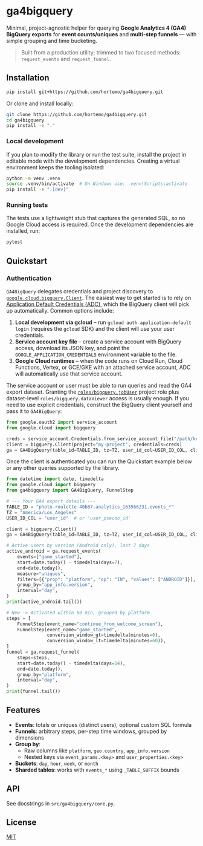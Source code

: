 
# ga4bigquery

Minimal, project-agnostic helper for querying **Google Analytics 4 (GA4) BigQuery exports** for
**event counts/uniques** and **multi-step funnels** — with simple grouping and time bucketing.

> Built from a production utility; trimmed to two focused methods: `request_events` and `request_funnel`.

## Installation

```bash
pip install git+https://github.com/hortemo/ga4bigquery.git
```

Or clone and install locally:

```bash
git clone https://github.com/hortemo/ga4bigquery.git
cd ga4bigquery
pip install -e "."
```

### Local development

If you plan to modify the library or run the test suite, install the project in editable mode with
the development dependencies. Creating a virtual environment keeps the tooling isolated:

```bash
python -m venv .venv
source .venv/bin/activate  # On Windows use: .venv\Scripts\activate
pip install -e ".[dev]"
```

### Running tests

The tests use a lightweight stub that captures the generated SQL, so no Google Cloud access is
required. Once the development dependencies are installed, run:

```bash
pytest
```

## Quickstart

### Authentication

`GA4BigQuery` delegates credentials and project discovery to
[`google.cloud.bigquery.Client`](https://cloud.google.com/python/docs/reference/bigquery/latest/google.cloud.bigquery.client.Client).
The easiest way to get started is to rely on
[Application Default Credentials (ADC)](https://cloud.google.com/docs/authentication/provide-credentials-adc),
which the BigQuery client will pick up automatically. Common options include:

1. **Local development via gcloud** – run `gcloud auth application-default login`
   (requires the `gcloud` SDK) and the client will use your user credentials.
2. **Service account key file** – create a service account with BigQuery access,
   download its JSON key, and point the `GOOGLE_APPLICATION_CREDENTIALS`
   environment variable to the file.
3. **Google Cloud runtimes** – when the code runs on Cloud Run, Cloud Functions,
   Vertex, or GCE/GKE with an attached service account, ADC will automatically
   use that service account.

The service account or user must be able to run queries and read the GA4
export dataset. Granting the
[`roles/bigquery.jobUser`](https://cloud.google.com/bigquery/docs/access-control#bigquery.jobUser)
project role plus dataset-level `roles/bigquery.dataViewer` access is usually
enough. If you need to use explicit credentials, construct the BigQuery client
yourself and pass it to `GA4BigQuery`:

```python
from google.oauth2 import service_account
from google.cloud import bigquery

creds = service_account.Credentials.from_service_account_file("/path/key.json")
client = bigquery.Client(project="my-project", credentials=creds)
ga = GA4BigQuery(table_id=TABLE_ID, tz=TZ, user_id_col=USER_ID_COL, client=client)
```

Once the client is authenticated you can run the Quickstart example below or
any other queries supported by the library.

```python
from datetime import date, timedelta
from google.cloud import bigquery
from ga4bigquery import GA4BigQuery, FunnelStep

# --- Your GA4 export details ---
TABLE_ID = "photo-roulette-40b87.analytics_163566231.events_*"
TZ = "America/Los_Angeles"
USER_ID_COL = "user_id"  # or 'user_pseudo_id'

client = bigquery.Client()
ga = GA4BigQuery(table_id=TABLE_ID, tz=TZ, user_id_col=USER_ID_COL, client=client)

# Active users by version (Android only), last 7 days
active_android = ga.request_events(
    events=["game_started"],
    start=date.today() - timedelta(days=7),
    end=date.today(),
    measure="uniques",
    filters=[{"prop": "platform", "op": "IN", "values": ["ANDROID"]}],
    group_by="app_info.version",
    interval="day",
)
print(active_android.tail())

# New -> Activated within 60 min, grouped by platform
steps = [
    FunnelStep(event_name="continue_from_welcome_screen"),
    FunnelStep(event_name="game_started",
               conversion_window_gt=timedelta(minutes=0),
               conversion_window_lt=timedelta(minutes=60)),
]
funnel = ga.request_funnel(
    steps=steps,
    start=date.today() - timedelta(days=14),
    end=date.today(),
    group_by="platform",
    interval="day",
)
print(funnel.tail())
```

## Features

- **Events**: totals or uniques (distinct users), optional custom SQL formula
- **Funnels**: arbitrary steps, per-step time windows, grouped by dimensions
- **Group by**:
  - Raw columns like `platform`, `geo.country`, `app_info.version`
  - Nested keys via `event_params.<key>` and `user_properties.<key>`
- **Buckets**: `day`, `hour`, `week`, or `month`
- **Sharded tables**: works with `events_*` using `_TABLE_SUFFIX` bounds

## API

See docstrings in `src/ga4bigquery/core.py`.

## License

[MIT](LICENSE)
